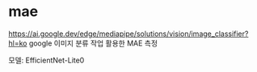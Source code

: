 # mae
https://ai.google.dev/edge/mediapipe/solutions/vision/image_classifier?hl=ko
google 이미지 분류 작업 활용한 MAE 측정

모델: EfficientNet-Lite0
